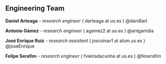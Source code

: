 ## Engineering Team

**Daniel Arteaga** - *research engineer* ( darteaga at us.es ) @dani8art

**Antonio Gámez** - *research engineer* ( agamez2 at us.es ) @antgamdia

**José Enrique Ruiz** - *research assistant* ( josruinav1 at alum.us.es ) @joseEnrique

**Felipe Serafim** - *research engineer* ( fvieiradacunha at us.es ) @feserafim